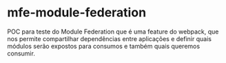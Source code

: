 # mfe-module-federation
POC para teste do Module Federation que é uma feature do webpack, que nos permite compartilhar dependências entre aplicações e definir quais módulos serão expostos para consumos e também quais queremos consumir.
